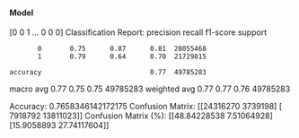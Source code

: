 #### Model
[0 0 1 ... 0 0 0]
Classification Report:
              precision    recall  f1-score   support

           0       0.75      0.87      0.81  28055468
           1       0.79      0.64      0.70  21729815

    accuracy                           0.77  49785283
   macro avg       0.77      0.75      0.75  49785283
weighted avg       0.77      0.77      0.76  49785283

Accuracy: 0.7658346142172175
Confusion Matrix:
[[24316270  3739198]
 [ 7918792 13811023]]
Confusion Matrix (%):
[[48.84228538  7.51064928]
 [15.9058893  27.74117604]]

